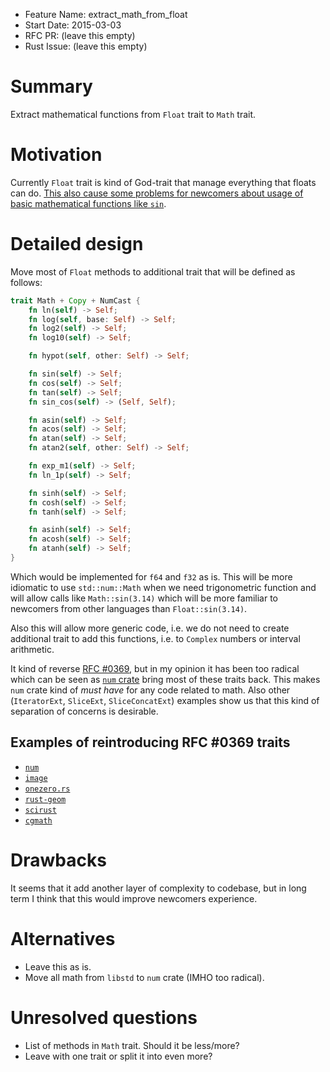 - Feature Name: extract_math_from_float
- Start Date: 2015-03-03
- RFC PR: (leave this empty)
- Rust Issue: (leave this empty)

# Summary

Extract mathematical functions from `Float` trait to `Math` trait.

# Motivation

Currently `Float` trait is kind of God-trait that manage everything that floats
can do. [This also cause some problems for newcomers about usage of basic mathematical
functions like `sin`][sin-problem].

# Detailed design

Move most of `Float` methods to additional trait that will be defined as follows:

```rust
trait Math + Copy + NumCast {
    fn ln(self) -> Self;
    fn log(self, base: Self) -> Self;
    fn log2(self) -> Self;
    fn log10(self) -> Self;

    fn hypot(self, other: Self) -> Self;

    fn sin(self) -> Self;
    fn cos(self) -> Self;
    fn tan(self) -> Self;
    fn sin_cos(self) -> (Self, Self);

    fn asin(self) -> Self;
    fn acos(self) -> Self;
    fn atan(self) -> Self;
    fn atan2(self, other: Self) -> Self;

    fn exp_m1(self) -> Self;
    fn ln_1p(self) -> Self;

    fn sinh(self) -> Self;
    fn cosh(self) -> Self;
    fn tanh(self) -> Self;

    fn asinh(self) -> Self;
    fn acosh(self) -> Self;
    fn atanh(self) -> Self;
}
```

Which would be implemented for `f64` and `f32` as is. This will be more idiomatic
to use `std::num::Math` when we need trigonometric function and will allow calls
like `Math::sin(3.14)` which will be more familiar to newcomers from other languages
than `Float::sin(3.14)`.

Also this will allow more generic code, i.e. we do not need to create additional
trait to add this functions, i.e. to `Complex` numbers or interval arithmetic.

It kind of reverse [RFC #0369][rfc-0369], but in my opinion it has been too radical
which can be seen as [`num` crate][num] bring most of these traits back. This makes
`num` crate kind of _must have_ for any code related to math. Also other (`IteratorExt`,
`SliceExt`, `SliceConcatExt`) examples show us that this kind of separation
of concerns is desirable.

## Examples of reintroducing RFC #0369 traits

- [`num`][num]
- [`image`](https://github.com/PistonDevelopers/image/blob/master/src/traits.rs)
- [`onezero.rs`](https://github.com/japaric/onezero.rs)
- [`rust-geom`](https://github.com/servo/rust-geom/blob/master/src/num.rs)
- [`scirust`](https://github.com/indigits/scirust/tree/master/src/number)
- [`cgmath`](https://github.com/bjz/cgmath-rs)

# Drawbacks

It seems that it add another layer of complexity to codebase, but in long term
I think that this would improve newcomers experience.

# Alternatives

- Leave this as is.
- Move all math from `libstd` to `num` crate (IMHO too radical).

# Unresolved questions

- List of methods in `Math` trait. Should it be less/more?
- Leave with one trait or split it into even more?

[sin-problem]: http://stackoverflow.com/questions/28010779/where-is-the-sine-function
[rfc-0369]: https://github.com/rust-lang/rfcs/blob/master/text/0369-num-reform.md
[num]: https://github.com/rust-lang/num
